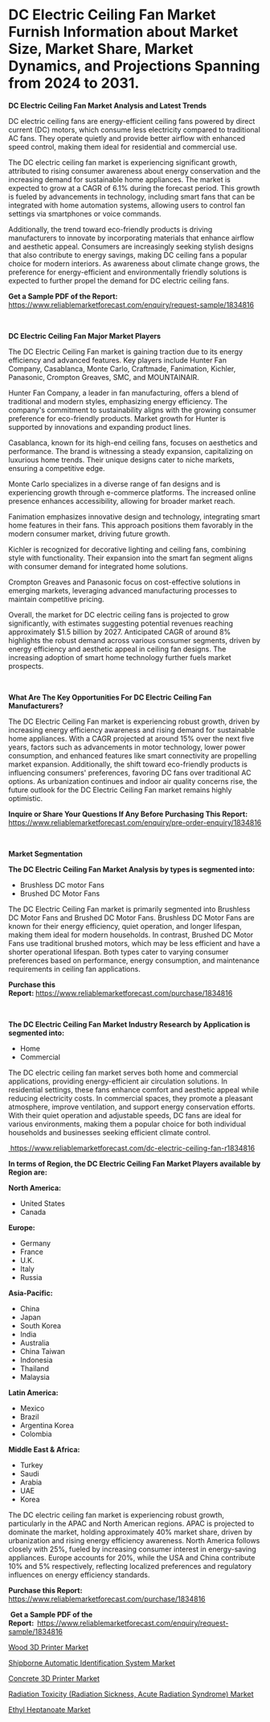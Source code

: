 <p><h1>DC Electric Ceiling Fan Market Furnish Information about Market Size, Market Share, Market Dynamics, and Projections Spanning from 2024 to 2031.</h1></p><p><strong>DC Electric Ceiling Fan Market Analysis and Latest Trends</strong></p>
<p><p>DC electric ceiling fans are energy-efficient ceiling fans powered by direct current (DC) motors, which consume less electricity compared to traditional AC fans. They operate quietly and provide better airflow with enhanced speed control, making them ideal for residential and commercial use.</p><p>The DC electric ceiling fan market is experiencing significant growth, attributed to rising consumer awareness about energy conservation and the increasing demand for sustainable home appliances. The market is expected to grow at a CAGR of 6.1% during the forecast period. This growth is fueled by advancements in technology, including smart fans that can be integrated with home automation systems, allowing users to control fan settings via smartphones or voice commands.</p><p>Additionally, the trend toward eco-friendly products is driving manufacturers to innovate by incorporating materials that enhance airflow and aesthetic appeal. Consumers are increasingly seeking stylish designs that also contribute to energy savings, making DC ceiling fans a popular choice for modern interiors. As awareness about climate change grows, the preference for energy-efficient and environmentally friendly solutions is expected to further propel the demand for DC electric ceiling fans.</p></p>
<p><strong>Get a Sample PDF of the Report:&nbsp;</strong> <a href="https://www.reliablemarketforecast.com/enquiry/request-sample/1834816?utm_campaign=1134&utm_medium=2&utm_source=Github&utm_content=ia&utm_term=16102024&utm_id=dc-electric-ceiling-fan">https://www.reliablemarketforecast.com/enquiry/request-sample/1834816</a></p>
<p>&nbsp;</p>
<p><strong>DC Electric Ceiling Fan Major Market Players</strong></p>
<p><p>The DC Electric Ceiling Fan market is gaining traction due to its energy efficiency and advanced features. Key players include Hunter Fan Company, Casablanca, Monte Carlo, Craftmade, Fanimation, Kichler, Panasonic, Crompton Greaves, SMC, and MOUNTAINAIR.</p><p>Hunter Fan Company, a leader in fan manufacturing, offers a blend of traditional and modern styles, emphasizing energy efficiency. The company's commitment to sustainability aligns with the growing consumer preference for eco-friendly products. Market growth for Hunter is supported by innovations and expanding product lines.</p><p>Casablanca, known for its high-end ceiling fans, focuses on aesthetics and performance. The brand is witnessing a steady expansion, capitalizing on luxurious home trends. Their unique designs cater to niche markets, ensuring a competitive edge.</p><p>Monte Carlo specializes in a diverse range of fan designs and is experiencing growth through e-commerce platforms. The increased online presence enhances accessibility, allowing for broader market reach.</p><p>Fanimation emphasizes innovative design and technology, integrating smart home features in their fans. This approach positions them favorably in the modern consumer market, driving future growth.</p><p>Kichler is recognized for decorative lighting and ceiling fans, combining style with functionality. Their expansion into the smart fan segment aligns with consumer demand for integrated home solutions.</p><p>Crompton Greaves and Panasonic focus on cost-effective solutions in emerging markets, leveraging advanced manufacturing processes to maintain competitive pricing.</p><p>Overall, the market for DC electric ceiling fans is projected to grow significantly, with estimates suggesting potential revenues reaching approximately $1.5 billion by 2027. Anticipated CAGR of around 8% highlights the robust demand across various consumer segments, driven by energy efficiency and aesthetic appeal in ceiling fan designs. The increasing adoption of smart home technology further fuels market prospects.</p></p>
<p>&nbsp;</p>
<p><strong>What Are The Key Opportunities For DC Electric Ceiling Fan Manufacturers?</strong></p>
<p><p>The DC Electric Ceiling Fan market is experiencing robust growth, driven by increasing energy efficiency awareness and rising demand for sustainable home appliances. With a CAGR projected at around 15% over the next five years, factors such as advancements in motor technology, lower power consumption, and enhanced features like smart connectivity are propelling market expansion. Additionally, the shift toward eco-friendly products is influencing consumers' preferences, favoring DC fans over traditional AC options. As urbanization continues and indoor air quality concerns rise, the future outlook for the DC Electric Ceiling Fan market remains highly optimistic.</p></p>
<p><strong>Inquire or Share Your Questions If Any Before Purchasing This Report:</strong> <a href="https://www.reliablemarketforecast.com/enquiry/pre-order-enquiry/1834816?utm_campaign=1134&utm_medium=2&utm_source=Github&utm_content=ia&utm_term=16102024&utm_id=dc-electric-ceiling-fan">https://www.reliablemarketforecast.com/enquiry/pre-order-enquiry/1834816</a></p>
<p>&nbsp;</p>
<p><strong>Market Segmentation</strong></p>
<p><strong>The DC Electric Ceiling Fan Market Analysis by types is segmented into:</strong></p>
<p><ul><li>Brushless DC motor Fans</li><li>Brushed DC Motor Fans</li></ul></p>
<p><p>The DC Electric Ceiling Fan market is primarily segmented into Brushless DC Motor Fans and Brushed DC Motor Fans. Brushless DC Motor Fans are known for their energy efficiency, quiet operation, and longer lifespan, making them ideal for modern households. In contrast, Brushed DC Motor Fans use traditional brushed motors, which may be less efficient and have a shorter operational lifespan. Both types cater to varying consumer preferences based on performance, energy consumption, and maintenance requirements in ceiling fan applications.</p></p>
<p><strong>Purchase this Report:&nbsp;</strong><a href="https://www.reliablemarketforecast.com/purchase/1834816?utm_campaign=1134&utm_medium=2&utm_source=Github&utm_content=ia&utm_term=16102024&utm_id=dc-electric-ceiling-fan">https://www.reliablemarketforecast.com/purchase/1834816</a></p>
<p>&nbsp;</p>
<p><strong>The DC Electric Ceiling Fan Market Industry Research by Application is segmented into:</strong></p>
<p><ul><li>Home</li><li>Commercial</li></ul></p>
<p><p>The DC electric ceiling fan market serves both home and commercial applications, providing energy-efficient air circulation solutions. In residential settings, these fans enhance comfort and aesthetic appeal while reducing electricity costs. In commercial spaces, they promote a pleasant atmosphere, improve ventilation, and support energy conservation efforts. With their quiet operation and adjustable speeds, DC fans are ideal for various environments, making them a popular choice for both individual households and businesses seeking efficient climate control.</p></p>
<p><a href="https://www.reliablemarketforecast.com/dc-electric-ceiling-fan-r1834816?utm_campaign=1134&utm_medium=2&utm_source=Github&utm_content=ia&utm_term=16102024&utm_id=dc-electric-ceiling-fan">&nbsp;https://www.reliablemarketforecast.com/dc-electric-ceiling-fan-r1834816</a></p>
<p><strong>In terms of Region, the DC Electric Ceiling Fan Market Players available by Region are:</strong></p>
<p>
    <p> <strong> North America: </strong>
        <ul>
            <li>United States</li>
            <li>Canada</li>
        </ul>
        </p> 
    <p> <strong> Europe: </strong>
        <ul>
            <li>Germany</li>
            <li>France</li>
            <li>U.K.</li>
            <li>Italy</li>
            <li>Russia</li>
        </ul>
        </p> 
    <p> <strong> Asia-Pacific: </strong>
        <ul>
            <li>China</li>
            <li>Japan</li>
            <li>South Korea</li>
            <li>India</li>
            <li>Australia</li>
            <li>China Taiwan</li>
            <li>Indonesia</li>
            <li>Thailand</li>
            <li>Malaysia</li>
        </ul>
        </p> 
    <p> <strong> Latin America: </strong>
        <ul>
            <li>Mexico</li>
            <li>Brazil</li>
            <li>Argentina Korea</li>
            <li>Colombia</li>
        </ul>
        </p> 
    <p> <strong> Middle East & Africa: </strong>
        <ul>
            <li>Turkey</li>
            <li>Saudi</li>
            <li>Arabia</li>
            <li>UAE</li>
            <li>Korea</li>
        </ul>
    </p>
    </p>
<p><p>The DC electric ceiling fan market is experiencing robust growth, particularly in the APAC and North American regions. APAC is projected to dominate the market, holding approximately 40% market share, driven by urbanization and rising energy efficiency awareness. North America follows closely with 25%, fueled by increasing consumer interest in energy-saving appliances. Europe accounts for 20%, while the USA and China contribute 10% and 5% respectively, reflecting localized preferences and regulatory influences on energy efficiency standards.</p></p>
<p><strong>Purchase this Report: </strong><a href="https://www.reliablemarketforecast.com/purchase/1834816?utm_campaign=1134&utm_medium=2&utm_source=Github&utm_content=ia&utm_term=16102024&utm_id=dc-electric-ceiling-fan">https://www.reliablemarketforecast.com/purchase/1834816</a></p>
<p>&nbsp;<strong>Get a Sample PDF of the Report:&nbsp;&nbsp;</strong><a href="https://www.reliablemarketforecast.com/enquiry/request-sample/1834816?utm_campaign=1134&utm_medium=2&utm_source=Github&utm_content=ia&utm_term=16102024&utm_id=dc-electric-ceiling-fan">https://www.reliablemarketforecast.com/enquiry/request-sample/1834816</a></p>
<p><strong></strong></p>
<p><p><a href="https://issuu.com/reportprime-2/docs/wood-3d-printer-market-size-2030.pp_6b47ddb1fe3cef?utm_campaign=1134&utm_medium=2&utm_source=Github&utm_content=ia&utm_term=16102024&utm_id=dc-electric-ceiling-fan">Wood 3D Printer Market</a></p><p><a href="https://github.com/wanvigsqmunsenr/Market-Research-Report-List-1/blob/main/shipborne-automatic-identification-system-market.md?utm_campaign=1134&utm_medium=2&utm_source=Github&utm_content=ia&utm_term=16102024&utm_id=dc-electric-ceiling-fan">Shipborne Automatic Identification System Market</a></p><p><a href="https://issuu.com/reportprime-2/docs/concrete-3d-printer-market-size-203_ea7604a61d082a?utm_campaign=1134&utm_medium=2&utm_source=Github&utm_content=ia&utm_term=16102024&utm_id=dc-electric-ceiling-fan">Concrete 3D Printer Market</a></p><p><a href="https://github.com/alea79alre/Market-Research-Report-List-1/blob/main/radiation-toxicity-radiation-sickness-acute-radiation-syndrome-market.md?utm_campaign=1134&utm_medium=2&utm_source=Github&utm_content=ia&utm_term=16102024&utm_id=dc-electric-ceiling-fan">Radiation Toxicity (Radiation Sickness, Acute Radiation Syndrome) Market</a></p><p><a href="https://www.linkedin.com/pulse/key-drivers-ethyl-heptanoate-market-trends-future-outlook-akwie?trk=public_post_embed_feed-article-content&utm_campaign=1134&utm_medium=2&utm_source=Github&utm_content=ia&utm_term=16102024&utm_id=dc-electric-ceiling-fan">Ethyl Heptanoate Market</a></p></p>